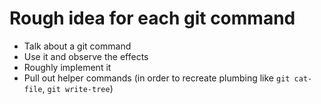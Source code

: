 # Rough idea for each git command
* Talk about a git command
* Use it and observe the effects
* Roughly implement it
* Pull out helper commands (in order to recreate plumbing like `git cat-file`, `git write-tree`)
